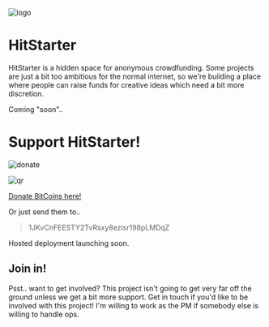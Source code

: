 ![logo](http://i.imgur.com/3MLMXfI.png)

HitStarter
==========

 HitStarter is a hidden space for anonymous crowdfunding. Some projects are just a bit too ambitious for the normal
 internet, so we're building a place where people can raise funds for creative ideas which need a bit more discretion.

 Coming "soon"..

# Support HitStarter!

![donate](http://i.imgur.com/FX1NBgT.png)

![qr](http://i.imgur.com/ugFaf22.png)

[Donate BitCoins here!](https://coinbase.com/checkouts/0215a35080d1c331b12eb76ddd018380)

Or just send them to..
>    1JKvCnFEESTY2TvRsxy8ezisr198pLMDqZ

Hosted deployment launching soon.

## Join in!

Psst.. want to get involved? This project isn't going to get very far off the ground unless we get a bit more support.
Get in touch if you'd like to be involved with this project! I'm willing to work as the PM if somebody else is
willing to handle ops.

